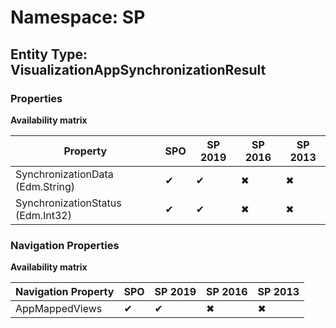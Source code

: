 # Namespace: SP
## Entity Type: VisualizationAppSynchronizationResult

### Properties

**Availability matrix**

Property | SPO | SP 2019 | SP 2016 | SP 2013
----------|-----|---------|---------|--------
SynchronizationData (Edm.String) | ✔ | ✔ | ✖ | ✖
SynchronizationStatus (Edm.Int32) | ✔ | ✔ | ✖ | ✖

### Navigation Properties

**Availability matrix**

Navigation Property | SPO | SP 2019 | SP 2016 | SP 2013
----------|-----|---------|---------|--------
AppMappedViews | ✔ | ✔ | ✖ | ✖
